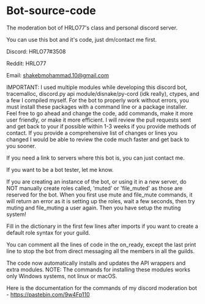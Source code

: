 # Bot-source-code


The moderation bot of HRLO77's class and personal discord server.


You can use this bot and it's code, just dm/contact me first.
 
Discord: HRLO77#3508
 
Reddit: HRLO77
 
Email: shakebmohammad.10@gmail.com
 
IMPORTANT: I used multiple modules while developing this discord bot, tracemalloc, discord.py api module/disnake/py-cord (idk really), ctypes, and a few I compiled myself. For the bot to properly work without errors, you must install these packages with a command line or a package installer. Feel free to go ahead and change the code, add commands, make it more user friendly, or make it more efficient.
I will review the pull requests sent and get back to your if possible within 1-3 weeks if you provide methods of contact. If you provide a comprehensive list of changes or lines you changed I would be able to review the code much faster and get back to you sooner.

If you need a link to servers where this bot is, you can just contact me.

If you want to be a bot tester, let me know.

If you are creating an instance of the bot, or using it in a new server, do NOT manually create roles called, 'muted' or 'file_muted' as those are reserved for the bot. When you first use mute and file_mute commands, it will return an error as it is setting up the roles, wait a few seconds, then try muting and file_muting a user again. Then you have setup the muting system!

Fill in the dictionary in the first few lines after imports if you want to create a default role syntax for your guild.

You can comment all the lines of code in the on_ready, except the last print line to stop the bot from direct messaging all the members in all the guilds.

The code now automatically installs and updates the API wrappers and extra modules. NOTE: The commands for installing these modules works only Windows systems, not linux or macOS.



Here is the documentation for the commands of my discord moderation bot - https://pastebin.com/9w4Fp110
